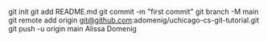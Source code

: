 git init
git add README.md
git commit -m "first commit"
git branch -M main
git remote add origin git@github.com:adomenig/uchicago-cs-git-tutorial.git
git push -u origin main
Alissa Domenig
